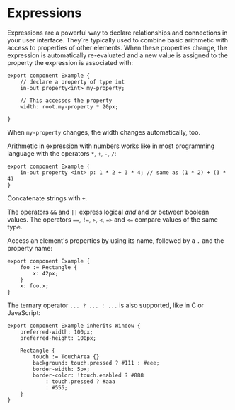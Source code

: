 <!-- Copyright © SixtyFPS GmbH <info@slint.dev> ; SPDX-License-Identifier: MIT -->
# Expressions

Expressions are a powerful way to declare relationships and connections in your
user interface. They´re typically used to combine basic arithmetic with access
to properties of other elements. When these properties change, the expression
is automatically re-evaluated and a new value is assigned to the property the
expression is associated with:

```slint,no-preview
export component Example {
    // declare a property of type int
    in-out property<int> my-property;

    // This accesses the property
    width: root.my-property * 20px;

}
```

When `my-property` changes, the width changes automatically, too.

Arithmetic in expression with numbers works like in most programming language with the operators `*`, `+`, `-`, `/`:

```slint,no-preview
export component Example {
    in-out property <int> p: 1 * 2 + 3 * 4; // same as (1 * 2) + (3 * 4)
}
```

Concatenate strings with `+`.

The operators `&&` and `||` express logical _and_ and _or_ between
boolean values. The operators `==`, `!=`, `>`, `<`, `=>` and `<=` compare
values of the same type.

Access an element's properties by using its name, followed by a
`.` and the property name:

```slint,no-preview
export component Example {
    foo := Rectangle {
        x: 42px;
    }
    x: foo.x;
}
```

The ternary operator `... ? ... : ...` is also supported, like in C or JavaScript:

```slint
export component Example inherits Window {
    preferred-width: 100px;
    preferred-height: 100px;

    Rectangle {
        touch := TouchArea {}
        background: touch.pressed ? #111 : #eee;
        border-width: 5px;
        border-color: !touch.enabled ? #888
            : touch.pressed ? #aaa
            : #555;
    }
}
```
